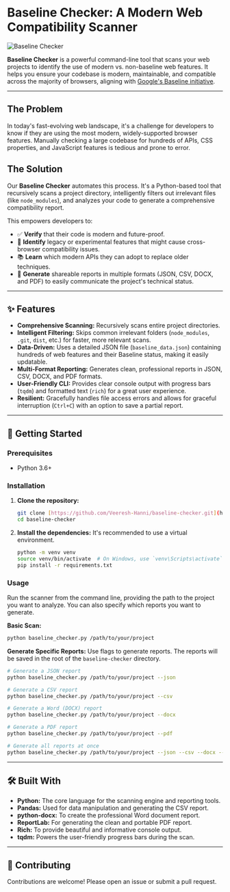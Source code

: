 # Baseline Checker: A Modern Web Compatibility Scanner

![Baseline Checker](https://placehold.co/600x300/2a2d34/ffffff?text=Baseline+Checker)

**Baseline Checker** is a powerful command-line tool that scans your web projects to identify the use of modern vs. non-baseline web features. It helps you ensure your codebase is modern, maintainable, and compatible across the majority of browsers, aligning with [Google&#39;s Baseline initiative](https://web.dev/baseline).

---

## The Problem

In today's fast-evolving web landscape, it's a challenge for developers to know if they are using the most modern, widely-supported browser features. Manually checking a large codebase for hundreds of APIs, CSS properties, and JavaScript features is tedious and prone to error.

## The Solution

Our **Baseline Checker** automates this process. It's a Python-based tool that recursively scans a project directory, intelligently filters out irrelevant files (like `node_modules`), and analyzes your code to generate a comprehensive compatibility report.

This empowers developers to:

* ✅ **Verify** that their code is modern and future-proof.
* 🧐 **Identify** legacy or experimental features that might cause cross-browser compatibility issues.
* 📚 **Learn** which modern APIs they can adopt to replace older techniques.
* 📄 **Generate** shareable reports in multiple formats (JSON, CSV, DOCX, and PDF) to easily communicate the project's technical status.

---

## ✨ Features

* **Comprehensive Scanning:** Recursively scans entire project directories.
* **Intelligent Filtering:** Skips common irrelevant folders (`node_modules`, `.git`, `dist`, etc.) for faster, more relevant scans.
* **Data-Driven:** Uses a detailed JSON file (`baseline_data.json`) containing hundreds of web features and their Baseline status, making it easily updatable.
* **Multi-Format Reporting:** Generates clean, professional reports in JSON, CSV, DOCX, and PDF formats.
* **User-Friendly CLI:** Provides clear console output with progress bars (`tqdm`) and formatted text (`rich`) for a great user experience.
* **Resilient:** Gracefully handles file access errors and allows for graceful interruption (`Ctrl+C`) with an option to save a partial report.

---

## 🚀 Getting Started

### Prerequisites

* Python 3.6+

### Installation

1. **Clone the repository:**

   ```sh
   git clone [https://github.com/Veeresh-Hanni/baseline-checker.git](https://github.com/Veeresh-Hanni/baseline-checker.git)
   cd baseline-checker
   ```
2. **Install the dependencies:**
   It's recommended to use a virtual environment.

   ```sh
   python -m venv venv
   source venv/bin/activate  # On Windows, use `venv\Scripts\activate`
   pip install -r requirements.txt
   ```

### Usage

Run the scanner from the command line, providing the path to the project you want to analyze. You can also specify which reports you want to generate.

**Basic Scan:**

```sh
python baseline_checker.py /path/to/your/project
```

**Generate Specific Reports:**
Use flags to generate reports. The reports will be saved in the root of the `baseline-checker` directory.

```sh
# Generate a JSON report
python baseline_checker.py /path/to/your/project --json

# Generate a CSV report
python baseline_checker.py /path/to/your/project --csv

# Generate a Word (DOCX) report
python baseline_checker.py /path/to/your/project --docx

# Generate a PDF report
python baseline_checker.py /path/to/your/project --pdf

# Generate all reports at once
python baseline_checker.py /path/to/your/project --json --csv --docx --pdf
```

---

## 🛠️ Built With

* **Python:** The core language for the scanning engine and reporting tools.
* **Pandas:** Used for data manipulation and generating the CSV report.
* **python-docx:** To create the professional Word document report.
* **ReportLab:** For generating the clean and portable PDF report.
* **Rich:** To provide beautiful and informative console output.
* **tqdm:** Powers the user-friendly progress bars during the scan.

---

## 🤝 Contributing
Contributions are welcome! Please open an issue or submit a pull request.
